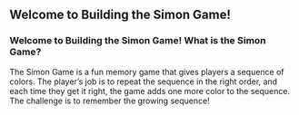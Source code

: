 ## Welcome to Building the Simon Game! 
### Welcome to Building the Simon Game! What is the Simon Game? 
The Simon Game is a fun memory game that gives players a sequence of colors. The player’s job is to repeat the sequence in the right order, and each time they get it right, the game adds one more color to the sequence. The challenge is to remember the growing sequence!

